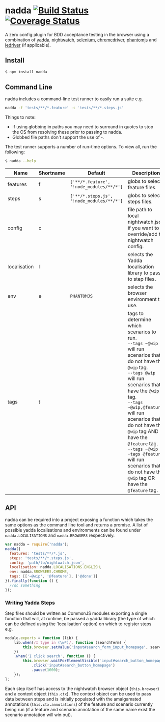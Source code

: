 nadda [![Build Status](https://travis-ci.org/iamcdonald/nadda.svg?branch=master)](https://travis-ci.org/iamcdonald/nadda) [![Coverage Status](https://coveralls.io/repos/iamcdonald/nadda/badge.svg?branch=master&service=github)](https://coveralls.io/github/iamcdonald/nadda?branch=master)
===============

A zero config plugin for BDD acceptance testing in the browser using a combination of
[yadda](https://github.com/acuminous/yadda), [nightwatch](http://nightwatchjs.org), [selenium](http://docs.seleniumhq.org), [chromedriver](https://sites.google.com/a/chromium.org/chromedriver/), [phantomjs](http://phantomjs.org) and [iedriver](https://code.google.com/p/selenium/wiki/InternetExplorerDriver) (if applicable).

## Install

```sh
$ npm install nadda
```

## Command Line
nadda includes a command-line test runner to easily run a suite e.g.
```sh
nadda -f 'tests/**/*.feature' -s 'tests/**/*.steps.js'
```
Things to note:
- If using globbing in paths you may need to surround in quotes to stop the OS from resolving these prior to passing to nadda.
- Globbed file paths don't support the use of ```~```. 

The test runner supports a number of run-time options.
To view all, run the following:
```sh
$ nadda --help
```
| Name          | Shortname | Default       | Description
|-------------- |-----------|---------------|-------------------------------
| features      | f         | ```['**/*.feature', '!node_modules/**/*']```  | globs to select feature files.
| steps         | s         | ```['**/*.steps.js', '!node_modules/**/*']``` | globs to select steps files.  
| config        | c         |               | file path to local nightwatch.json if you want to override/add to nightwatch config.
| localisation  | l         |               | selects the Yadda localisation library to pass to step files.
| env           | e         | ```PHANTOMJS```     | selects the browser environment to use.
| tags          | t         |               | tags to determine which scenarios to run.<br>```--tags ~@wip``` <br>will run scenarios that do not have the ```@wip``` tag.<br>```--tags @wip``` <br>will run scenarios that have the ```@wip``` tag.<br>```--tags ~@wip,@feature``` <br>will run scenarios that do not have the ```@wip``` tag AND have the ```@feature``` tag. <br>```--tags ~@wip --tags @feature``` <br>will run scenarios that do not have the ```@wip``` tag OR have the ```@feature``` tag.
## API
nadda can be required into a project exposing a function which takes the same options as the command line tool and returns a promise.
A list of possible yadda localisations and environments can be found under ```nadda.LOCALISATIONS``` and ```nadda.BROWSERS``` respectively.

```js
var nadda = require('nadda');
nadda({
  features: 'tests/**/*.js',
  steps: 'tests/**/*.steps.js',
  config: 'path/to/nightwatch.json',
  localisation: nadda.LOCALISATIONS.ENGLISH,
  env: nadda.BROWSERS.CHROME,
  tags: [['~@wip', '@feature'], ['@done']]
}).finally(function () {
  //do something
});
```
### Writing Yadda Steps
Step files should be written as CommonJS modules exporting a single function that will, at runtime, be passed a yadda library (the type of which can be defined using the 'localisation' option) on which to register steps e.g.
```js
module.exports = function (lib) {
    lib.when(/I type in (\w*)/, function (searchTerm) {
        this.browser.setValue('input#search_form_input_homepage', searchTerm);
    })
    .when('I click search', function () {
        this.browser.waitForElementVisible('input#search_button_homepage', 1000)
            .click('input#search_button_homepage')
            .pause(1000);
    });
};
```
Each step itself has access to the nightwatch browser object (```this.browser```) and a context object (```this.ctx```). The context object can be used to pass data between steps and is initially populated with the amalgamated annotations  (```this.ctx.annotations```) of the feature and scenario currently being run (if a feature and scenario annotation of the same name exist the scenario annotation will win out).  
